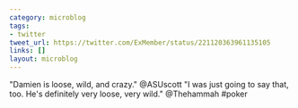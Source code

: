```yaml
---
category: microblog
tags:
- twitter
tweet_url: https://twitter.com/ExMember/status/221120363961135105
links: []
layout: microblog
---
```

"Damien is loose, wild, and crazy." @ASUscott  "I was just going to say that, too. He's definitely very loose, very wild." @Thehammah #poker
